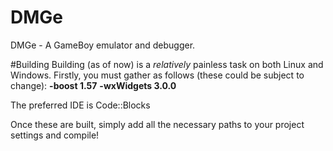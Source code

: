 # DMGe
DMGe - A GameBoy emulator and debugger. 

#Building
Building (as of now) is a *relatively* painless task on both Linux and Windows.
Firstly, you must gather as follows (these could be subject to change):
**-boost 1.57**
**-wxWidgets 3.0.0**

The preferred IDE is Code::Blocks

Once these are built, simply add all the necessary paths to your project settings and compile! 

